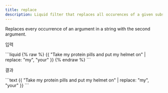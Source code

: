 ```yaml
---
title: replace
description: Liquid filter that replaces all occurences of a given substring in a string.
---
```


Replaces every occurrence of an argument in a string with the second argument.

<p class="code-label">입력</p>
```liquid
{% raw %}
{{ "Take my protein pills and put my helmet on" | replace: "my", "your" }}
{% endraw %}
```

<p class="code-label">결과</p>
```text
{{ "Take my protein pills and put my helmet on" | replace: "my", "your" }}
```
